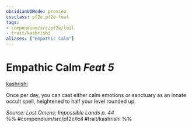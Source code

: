 ```yaml
---
obsidianUIMode: preview
cssclass: pf2e,pf2e-feat
tags:
- compendium/src/pf2e/loil
- trait/kashrishi
aliases: ["Empathic Calm"]
---
```

# Empathic Calm  *Feat 5*  
[kashrishi](../../Rules/traits/kashrishi-loil.md)  


Once per day, you can cast either calm emotions or sanctuary as an innate occult spell, heightened to half your level rounded up.

*Source: Lost Omens: Impossible Lands p. 44*  
%% #compendium/src/pf2e/loil #trait/kashrishi %%